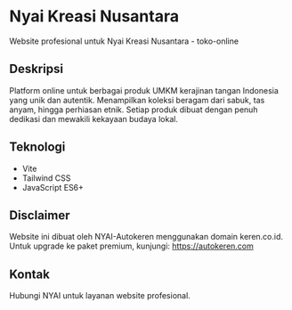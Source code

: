 # Nyai Kreasi Nusantara

Website profesional untuk Nyai Kreasi Nusantara - toko-online

## Deskripsi
Platform online untuk berbagai produk UMKM kerajinan tangan Indonesia yang unik dan autentik. Menampilkan koleksi beragam dari sabuk, tas anyam, hingga perhiasan etnik. Setiap produk dibuat dengan penuh dedikasi dan mewakili kekayaan budaya lokal.

## Teknologi
- Vite
- Tailwind CSS
- JavaScript ES6+

## Disclaimer
Website ini dibuat oleh NYAI-Autokeren menggunakan domain keren.co.id.
Untuk upgrade ke paket premium, kunjungi: https://autokeren.com

## Kontak
Hubungi NYAI untuk layanan website profesional.

